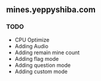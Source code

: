 ## mines.yeppyshiba.com

### TODO

-   CPU Optimize
-   Adding Audio
-   Adding remain mine count
-   Adding flag mode
-   Adding question mode
-   Adding custom mode
